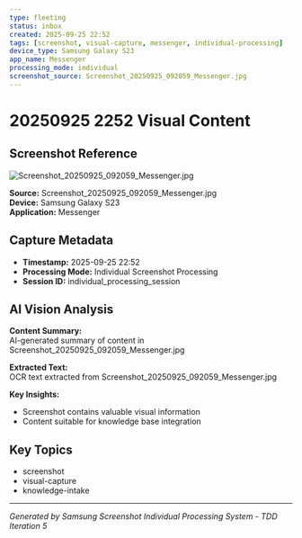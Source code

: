 ```yaml
---
type: fleeting
status: inbox
created: 2025-09-25 22:52
tags: [screenshot, visual-capture, messenger, individual-processing]
device_type: Samsung Galaxy S23
app_name: Messenger
processing_mode: individual
screenshot_source: Screenshot_20250925_092059_Messenger.jpg
---
```


# 20250925 2252 Visual Content
## Screenshot Reference

![Screenshot_20250925_092059_Messenger.jpg](/Users/thaddius/OneDrive/backlog/Pictures/Screenshots/Screenshot_20250925_092059_Messenger.jpg)

**Source:** Screenshot_20250925_092059_Messenger.jpg  
**Device:** Samsung Galaxy S23  
**Application:** Messenger  

## Capture Metadata

- **Timestamp:** 2025-09-25 22:52
- **Processing Mode:** Individual Screenshot Processing
- **Session ID:** individual_processing_session

## AI Vision Analysis

**Content Summary:**  
AI-generated summary of content in Screenshot_20250925_092059_Messenger.jpg

**Extracted Text:**  
OCR text extracted from Screenshot_20250925_092059_Messenger.jpg

**Key Insights:**  
- Screenshot contains valuable visual information
- Content suitable for knowledge base integration

## Key Topics

- screenshot
- visual-capture
- knowledge-intake

---

*Generated by Samsung Screenshot Individual Processing System - TDD Iteration 5*
